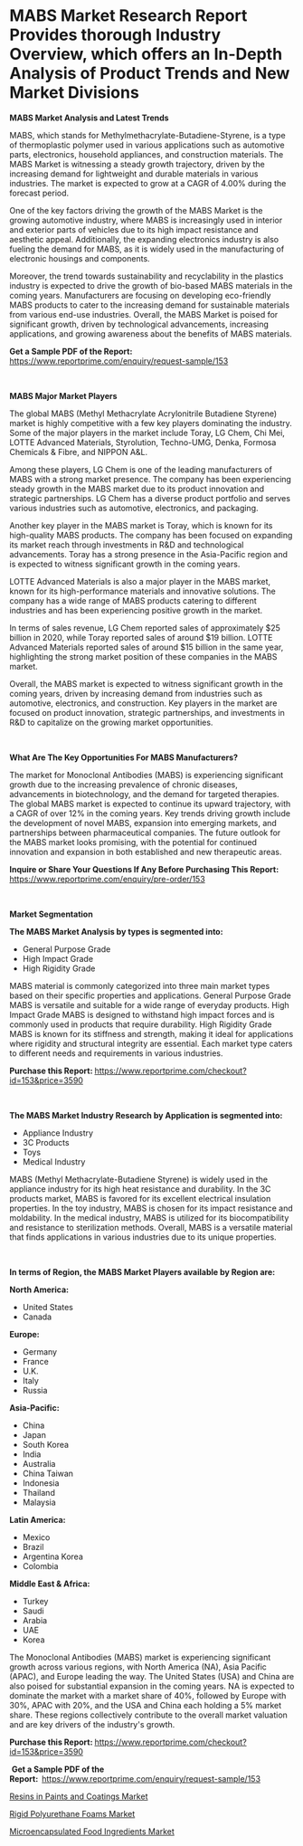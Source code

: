 <p><h1>MABS Market Research Report Provides thorough Industry Overview, which offers an In-Depth Analysis of Product Trends and New Market Divisions</h1></p><p><strong>MABS Market Analysis and Latest Trends</strong></p>
<p><p>MABS, which stands for Methylmethacrylate-Butadiene-Styrene, is a type of thermoplastic polymer used in various applications such as automotive parts, electronics, household appliances, and construction materials. The MABS Market is witnessing a steady growth trajectory, driven by the increasing demand for lightweight and durable materials in various industries. The market is expected to grow at a CAGR of 4.00% during the forecast period.</p><p>One of the key factors driving the growth of the MABS Market is the growing automotive industry, where MABS is increasingly used in interior and exterior parts of vehicles due to its high impact resistance and aesthetic appeal. Additionally, the expanding electronics industry is also fueling the demand for MABS, as it is widely used in the manufacturing of electronic housings and components.</p><p>Moreover, the trend towards sustainability and recyclability in the plastics industry is expected to drive the growth of bio-based MABS materials in the coming years. Manufacturers are focusing on developing eco-friendly MABS products to cater to the increasing demand for sustainable materials from various end-use industries. Overall, the MABS Market is poised for significant growth, driven by technological advancements, increasing applications, and growing awareness about the benefits of MABS materials.</p></p>
<p><strong>Get a Sample PDF of the Report:&nbsp;</strong> <a href="https://www.reportprime.com/enquiry/request-sample/153">https://www.reportprime.com/enquiry/request-sample/153</a></p>
<p>&nbsp;</p>
<p><strong>MABS Major Market Players</strong></p>
<p><p>The global MABS (Methyl Methacrylate Acrylonitrile Butadiene Styrene) market is highly competitive with a few key players dominating the industry. Some of the major players in the market include Toray, LG Chem, Chi Mei, LOTTE Advanced Materials, Styrolution, Techno-UMG, Denka, Formosa Chemicals & Fibre, and NIPPON A&L.</p><p>Among these players, LG Chem is one of the leading manufacturers of MABS with a strong market presence. The company has been experiencing steady growth in the MABS market due to its product innovation and strategic partnerships. LG Chem has a diverse product portfolio and serves various industries such as automotive, electronics, and packaging.</p><p>Another key player in the MABS market is Toray, which is known for its high-quality MABS products. The company has been focused on expanding its market reach through investments in R&D and technological advancements. Toray has a strong presence in the Asia-Pacific region and is expected to witness significant growth in the coming years.</p><p>LOTTE Advanced Materials is also a major player in the MABS market, known for its high-performance materials and innovative solutions. The company has a wide range of MABS products catering to different industries and has been experiencing positive growth in the market.</p><p>In terms of sales revenue, LG Chem reported sales of approximately $25 billion in 2020, while Toray reported sales of around $19 billion. LOTTE Advanced Materials reported sales of around $15 billion in the same year, highlighting the strong market position of these companies in the MABS market.</p><p>Overall, the MABS market is expected to witness significant growth in the coming years, driven by increasing demand from industries such as automotive, electronics, and construction. Key players in the market are focused on product innovation, strategic partnerships, and investments in R&D to capitalize on the growing market opportunities.</p></p>
<p>&nbsp;</p>
<p><strong>What Are The Key Opportunities For MABS Manufacturers?</strong></p>
<p><p>The market for Monoclonal Antibodies (MABS) is experiencing significant growth due to the increasing prevalence of chronic diseases, advancements in biotechnology, and the demand for targeted therapies. The global MABS market is expected to continue its upward trajectory, with a CAGR of over 12% in the coming years. Key trends driving growth include the development of novel MABS, expansion into emerging markets, and partnerships between pharmaceutical companies. The future outlook for the MABS market looks promising, with the potential for continued innovation and expansion in both established and new therapeutic areas.</p></p>
<p><strong>Inquire or Share Your Questions If Any Before Purchasing This Report:</strong> <a href="https://www.reportprime.com/enquiry/pre-order/153">https://www.reportprime.com/enquiry/pre-order/153</a></p>
<p>&nbsp;</p>
<p><strong>Market Segmentation</strong></p>
<p><strong>The MABS Market Analysis by types is segmented into:</strong></p>
<p><ul><li>General Purpose Grade</li><li>High Impact Grade</li><li>High Rigidity Grade</li></ul></p>
<p><p>MABS material is commonly categorized into three main market types based on their specific properties and applications. General Purpose Grade MABS is versatile and suitable for a wide range of everyday products. High Impact Grade MABS is designed to withstand high impact forces and is commonly used in products that require durability. High Rigidity Grade MABS is known for its stiffness and strength, making it ideal for applications where rigidity and structural integrity are essential. Each market type caters to different needs and requirements in various industries.</p></p>
<p><strong>Purchase this Report:&nbsp;</strong><a href="https://www.reportprime.com/checkout?id=153&price=3590">https://www.reportprime.com/checkout?id=153&price=3590</a></p>
<p>&nbsp;</p>
<p><strong>The MABS Market Industry Research by Application is segmented into:</strong></p>
<p><ul><li>Appliance Industry</li><li>3C Products</li><li>Toys</li><li>Medical Industry</li></ul></p>
<p><p>MABS (Methyl Methacrylate-Butadiene Styrene) is widely used in the appliance industry for its high heat resistance and durability. In the 3C products market, MABS is favored for its excellent electrical insulation properties. In the toy industry, MABS is chosen for its impact resistance and moldability. In the medical industry, MABS is utilized for its biocompatibility and resistance to sterilization methods. Overall, MABS is a versatile material that finds applications in various industries due to its unique properties.</p></p>
<p>&nbsp;</p>
<p><strong>In terms of Region, the MABS Market Players available by Region are:</strong></p>
<p>
    <p> <strong> North America: </strong>
        <ul>
            <li>United States</li>
            <li>Canada</li>
        </ul>
        </p> 
    <p> <strong> Europe: </strong>
        <ul>
            <li>Germany</li>
            <li>France</li>
            <li>U.K.</li>
            <li>Italy</li>
            <li>Russia</li>
        </ul>
        </p> 
    <p> <strong> Asia-Pacific: </strong>
        <ul>
            <li>China</li>
            <li>Japan</li>
            <li>South Korea</li>
            <li>India</li>
            <li>Australia</li>
            <li>China Taiwan</li>
            <li>Indonesia</li>
            <li>Thailand</li>
            <li>Malaysia</li>
        </ul>
        </p> 
    <p> <strong> Latin America: </strong>
        <ul>
            <li>Mexico</li>
            <li>Brazil</li>
            <li>Argentina Korea</li>
            <li>Colombia</li>
        </ul>
        </p> 
    <p> <strong> Middle East & Africa: </strong>
        <ul>
            <li>Turkey</li>
            <li>Saudi</li>
            <li>Arabia</li>
            <li>UAE</li>
            <li>Korea</li>
        </ul>
    </p>
    </p>
<p><p>The Monoclonal Antibodies (MABS) market is experiencing significant growth across various regions, with North America (NA), Asia Pacific (APAC), and Europe leading the way. The United States (USA) and China are also poised for substantial expansion in the coming years. NA is expected to dominate the market with a market share of 40%, followed by Europe with 30%, APAC with 20%, and the USA and China each holding a 5% market share. These regions collectively contribute to the overall market valuation and are key drivers of the industry's growth.</p></p>
<p><strong>Purchase this Report: </strong><a href="https://www.reportprime.com/checkout?id=153&price=3590">https://www.reportprime.com/checkout?id=153&price=3590</a></p>
<p>&nbsp;<strong>Get a Sample PDF of the Report:&nbsp;&nbsp;</strong><a href="https://www.reportprime.com/enquiry/request-sample/153">https://www.reportprime.com/enquiry/request-sample/153</a></p>
<p><strong></strong></p>
<p><p><a href="https://view.publitas.com/reportprime-1/resins-in-paints-and-coatings-market-size-growing-and-forecasted-for-period-from-2023-2030-and-provides-complete-market-analysis-of-this-market/">Resins in Paints and Coatings Market</a></p><p><a href="https://view.publitas.com/reportprime-1/rigid-polyurethane-foams-market-size-growth-and-forecast-from-2023-2030/">Rigid Polyurethane Foams Market</a></p><p><a href="https://view.publitas.com/reportprime-1/microencapsulated-food-ingredients-market-size-reflecting-a-forecast-till-2030-market-by-type-by-application-and-by-geography/">Microencapsulated Food Ingredients Market</a></p></p>